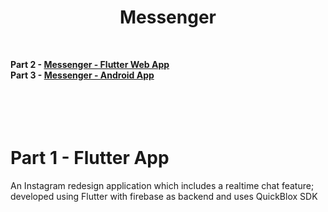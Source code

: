 # <div align="center">Messenger</div>
&nbsp; 
&nbsp;
&nbsp;
&nbsp; 
&nbsp; 
&nbsp;


<B>Part 2 - [Messenger - Flutter Web App]()    <BR>
   Part 3 - [Messenger - Android App]()     <BR><BR><BR>
      <BR><BR>
</B>
  
  
# Part 1 - Flutter App

An Instagram redesign application which includes a realtime chat feature; developed using Flutter with firebase as backend and uses QuickBlox SDK
